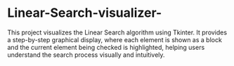 # Linear-Search-visualizer-
This project visualizes the Linear Search algorithm using Tkinter. It provides a step-by-step graphical display, where each element is shown as a block and the current element being checked is highlighted, helping users understand the search process visually and intuitively.
